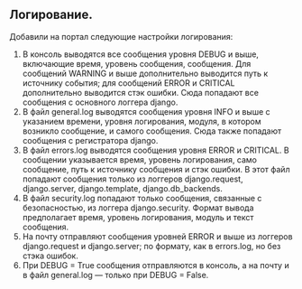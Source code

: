 ## Логирование.  
  
Добавили на портал следующие настройки логирования:    
  
1. В консоль выводятся все сообщения уровня DEBUG и выше, включающие время, уровень сообщения, сообщения. Для сообщений WARNING и выше дополнительно выводится путь к источнику события; для сообщений ERROR и CRITICAL дополнительно выводится стэк ошибки. Сюда попадают все сообщения с основного логгера django.  
2. В файл general.log выводятся сообщения уровня INFO и выше с указанием времени, уровня логирования, модуля, в котором возникло сообщение, и самого сообщения. Сюда также попадают сообщения с регистратора django.  
3. В файл errors.log выводятся сообщения уровня ERROR и CRITICAL. В сообщении указывается время, уровень логирования, само сообщение, путь к источнику сообщения и стэк ошибки. В этот файл попадают сообщения только из логгеров django.request, django.server, django.template, django.db_backends.  
4. В файл security.log попадают только сообщения, связанные с безопасностью, из логгера django.security. Формат вывода предполагает время, уровень логирования, модуль и текст сообщения.  
5. На почту отправляют сообщения уровней ERROR и выше из логгеров django.request и django.server; по формату, как в errors.log, но без стэка ошибок.  
6. При DEBUG = True сообщения отправляются в консоль, а на почту и в файл general.log — только при DEBUG = False.
